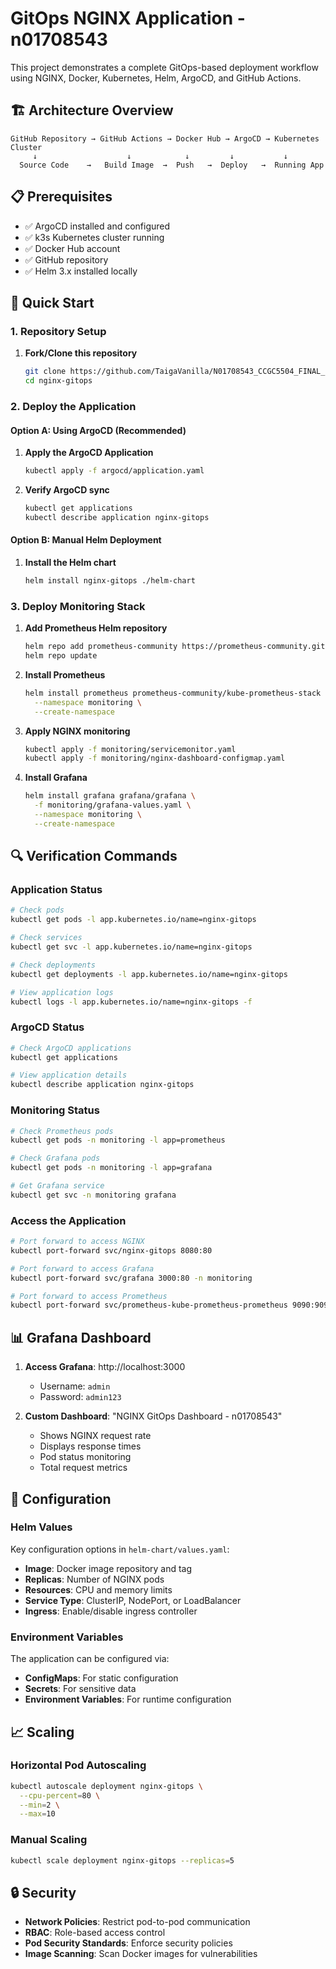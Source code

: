 # GitOps NGINX Application - n01708543

This project demonstrates a complete GitOps-based deployment workflow using NGINX, Docker, Kubernetes, Helm, ArgoCD, and GitHub Actions.

## 🏗️ Architecture Overview

```
GitHub Repository → GitHub Actions → Docker Hub → ArgoCD → Kubernetes Cluster
     ↓                    ↓            ↓         ↓           ↓
  Source Code    →   Build Image  →  Push   →  Deploy   →  Running App
```

## 📋 Prerequisites

- ✅ ArgoCD installed and configured
- ✅ k3s Kubernetes cluster running
- ✅ Docker Hub account
- ✅ GitHub repository
- ✅ Helm 3.x installed locally

## 🚀 Quick Start

### 1. Repository Setup

1. **Fork/Clone this repository**
   ```bash
   git clone https://github.com/TaigaVanilla/N01708543_CCGC5504_FINAL_EXAM.git
   cd nginx-gitops
   ```

### 2. Deploy the Application

#### Option A: Using ArgoCD (Recommended)
1. **Apply the ArgoCD Application**
   ```bash
   kubectl apply -f argocd/application.yaml
   ```

2. **Verify ArgoCD sync**
   ```bash
   kubectl get applications
   kubectl describe application nginx-gitops
   ```

#### Option B: Manual Helm Deployment
1. **Install the Helm chart**
   ```bash
   helm install nginx-gitops ./helm-chart
   ```

### 3. Deploy Monitoring Stack

1. **Add Prometheus Helm repository**
   ```bash
   helm repo add prometheus-community https://prometheus-community.github.io/helm-charts
   helm repo update
   ```

2. **Install Prometheus**
   ```bash
   helm install prometheus prometheus-community/kube-prometheus-stack \
     --namespace monitoring \
     --create-namespace
   ```

3. **Apply NGINX monitoring**
   ```bash
   kubectl apply -f monitoring/servicemonitor.yaml
   kubectl apply -f monitoring/nginx-dashboard-configmap.yaml
   ```

4. **Install Grafana**
   ```bash
   helm install grafana grafana/grafana \
     -f monitoring/grafana-values.yaml \
     --namespace monitoring \
     --create-namespace
   ```

## 🔍 Verification Commands

### Application Status
```bash
# Check pods
kubectl get pods -l app.kubernetes.io/name=nginx-gitops

# Check services
kubectl get svc -l app.kubernetes.io/name=nginx-gitops

# Check deployments
kubectl get deployments -l app.kubernetes.io/name=nginx-gitops

# View application logs
kubectl logs -l app.kubernetes.io/name=nginx-gitops -f
```

### ArgoCD Status
```bash
# Check ArgoCD applications
kubectl get applications

# View application details
kubectl describe application nginx-gitops

```

### Monitoring Status
```bash
# Check Prometheus pods
kubectl get pods -n monitoring -l app=prometheus

# Check Grafana pods
kubectl get pods -n monitoring -l app=grafana

# Get Grafana service
kubectl get svc -n monitoring grafana
```

### Access the Application
```bash
# Port forward to access NGINX
kubectl port-forward svc/nginx-gitops 8080:80

# Port forward to access Grafana
kubectl port-forward svc/grafana 3000:80 -n monitoring

# Port forward to access Prometheus
kubectl port-forward svc/prometheus-kube-prometheus-prometheus 9090:9090 -n monitoring
```

## 📊 Grafana Dashboard

1. **Access Grafana**: http://localhost:3000
   - Username: `admin`
   - Password: `admin123`

2. **Custom Dashboard**: "NGINX GitOps Dashboard - n01708543"
   - Shows NGINX request rate
   - Displays response times
   - Pod status monitoring
   - Total request metrics

## 🔧 Configuration

### Helm Values
Key configuration options in `helm-chart/values.yaml`:

- **Image**: Docker image repository and tag
- **Replicas**: Number of NGINX pods
- **Resources**: CPU and memory limits
- **Service Type**: ClusterIP, NodePort, or LoadBalancer
- **Ingress**: Enable/disable ingress controller

### Environment Variables
The application can be configured via:

- **ConfigMaps**: For static configuration
- **Secrets**: For sensitive data
- **Environment Variables**: For runtime configuration


## 📈 Scaling

### Horizontal Pod Autoscaling
```bash
kubectl autoscale deployment nginx-gitops \
  --cpu-percent=80 \
  --min=2 \
  --max=10
```

### Manual Scaling
```bash
kubectl scale deployment nginx-gitops --replicas=5
```

## 🔒 Security

- **Network Policies**: Restrict pod-to-pod communication
- **RBAC**: Role-based access control
- **Pod Security Standards**: Enforce security policies
- **Image Scanning**: Scan Docker images for vulnerabilities
